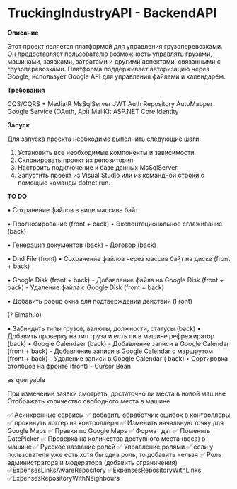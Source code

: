 # TruckingIndustryAPI - BackendAPI

**Описание**

Этот проект является платформой для управления грузоперевозками. Он предоставляет пользователю возможность управлять грузами, машинами, заявками, затратами и другими аспектами, связанными с грузоперевозками. Платформа поддерживает авторизацию через Google, использует Google API для управления файлами и календарём.

**Требования**

CQS/CQRS + MediatR
MsSqlServer
JWT Auth
Repository
AutoMapper
Google Service (OAuth, Api)
MailKit
ASP.NET Core Identity

**Запуск**

Для запуска проекта необходимо выполнить следующие шаги:

1. Установить все необходимые компоненты и зависимости.
2. Склонировать проект из репозитория.
3. Настроить подключение к базе данных MsSqlServer.
4. Запустить проект из Visual Studio или из командной строки с помощью команды dotnet run.


**TO DO**



• Сохранение файлов в виде массива байт 

• Прогнозирование (front + back)
	• Экспонтециональное сглаживание (back)

• Генерация документов (back)
	- Договор (back)

• Dnd File (front)
	• Сохранение файлов через массив байт на диске (front + back)

• Google Disk (front + back)
	- Добавление файла на Google Disk (front + back)
	- Удаление файла с Google Disk (front + back)

• Добавить popup окна для подтверждений действий (Front)

(? Elmah.io)

• Забиндить типы грузов, валюты, должности, статусы (back)
• Добавить проверку на тип груза и есть ли в машине рефрежиратор (back)
• Google Calendaer (back)
	- Добавление записи в Google Calendar (front + back)
	- Добавление записи в Google Calendar с маршрутом (front + back)
	- Удаление записи в Google Calendar ( back)
• Сортировка столбцов на фронте (front)
	- Cursor Bean

as queryable 

При изменении заявки смотреть, достаточно ли места в новой машине
Отображать количество свободного места в машине

✅ Асинхронные сервисы
✅ добавить обработчик ошибок в контроллеры 
✅ прокинуть логгер на контроллеры 
✅ Изменить начальную точку для Google Maps
✅ Правки по Google Maps
✅ Формат дат
✅ Поменять DatePicker
✅ Проверка на количества доступного места (веса) в машине
✅ Русское название ролей
✅ Управление ролями
✅ если у пользователя уже есть хотя бы одна роль, то добавить нельзя
✅ Роль администратора и модератора (добавить ограничения)
✅ExpensesLinksAwareRepository
✅ExpensesRepositoryWithLinks
✅ExpensesRepositoryWithNeighbours



